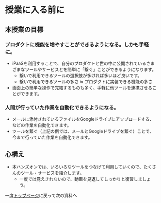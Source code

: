 # 授業に入る前に

## 本授業の目標

### プロダクトに機能を増やすことができるようになる。しかも手軽に。

- iPaaSを利用することで、自分のプロダクトと世の中に公開されているさまざまなツールやサービスとを簡単に「繋ぐ」ことができるようになります。
  - 繋いで利用できるツールの選択肢が多ければ多いほど良いです。
  - 繋いで利用できるツールの多さ ≒ プロダクトに実装できる機能の多さ
- 画面上の簡単な操作で完結するものも多く、手軽に他ツールを連携させることができます。

### 人間が行っていた作業を自動化できるようになる。

- メールに添付されているファイルをGoogleドライブにアップロードする、などの作業を自動化できます。
- ツールを繋ぐ（上記の例では、メールとGoogleドライブを繋ぐ）ことで、今まで行っていた作業を自動化できます。

## 心構え

- 本ハンズオンでは、いろいろなツールをつなげて利用していくので、たくさんのツール・サービスを紹介します。
  - 一度では覚えきれないので、動画を見返してしっかりと復習しましょう。

一度[トップページ](./)に戻って次の資料へ